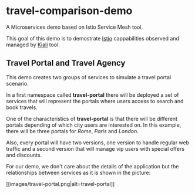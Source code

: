 # travel-comparison-demo
A Microservices demo based on Istio Service Mesh tool. 

This goal of this demo is to demostrate [Istio](https:/istio.io/) cappabilities observed and managed by [Kiali](https://kiali.io) tool. 

## Travel Portal and Travel Agency

This demo creates two groups of services to simulate a travel portal scenario.

In a first namespace called **travel-portal** there will be deployed a set of services that will represent the portals 
where users access to search and book travels.

One of the characteristics of **travel-portal** is that there will be different portals depending of which city users are 
interested on. In this example, there will be three portals for *Rome*, *Paris* and *London*.

Also, every portal will have two versions, one version to handle regular web traffic and a second version that will 
manage vip users with special offers and discounts.

For our demo, we don't care about the details of the application but the relationships between services as
it is shown in the picture:

[[images/travel-portal.png|alt=travel-portal]]   



